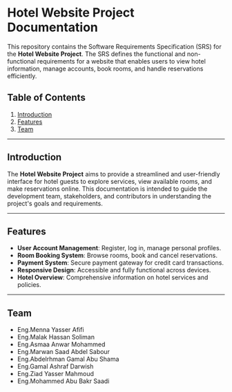 # Hotel Website Project Documentation

This repository contains the Software Requirements Specification (SRS) for the **Hotel Website Project**. The SRS defines the functional and non-functional requirements for a website that enables users to view hotel information, manage accounts, book rooms, and handle reservations efficiently.

## Table of Contents

1. [Introduction](#introduction)
2. [Features](#features)
3. [Team](#team)

---

## Introduction

The **Hotel Website Project** aims to provide a streamlined and user-friendly interface for hotel guests to explore services, view available rooms, and make reservations online. This documentation is intended to guide the development team, stakeholders, and contributors in understanding the project's goals and requirements.

---

## Features

- **User Account Management**: Register, log in, manage personal profiles.
- **Room Booking System**: Browse rooms, book and cancel reservations.
- **Payment System**: Secure payment gateway for credit card transactions.
- **Responsive Design**: Accessible and fully functional across devices.
- **Hotel Overview**: Comprehensive information on hotel services and policies.

---

## Team

- Eng.Menna Yasser Afifi
- Eng.Malak Hassan Soliman
- Eng.Asmaa Anwar Mohammed
- Eng.Marwan Saad Abdel Sabour
- Eng.Abdelrhman Gamal Abu Shama
- Eng.Gamal Ashraf Darwish
- Eng.Ziad Yasser Mahmoud
- Eng.Mohammed Abu Bakr Saadi
  

